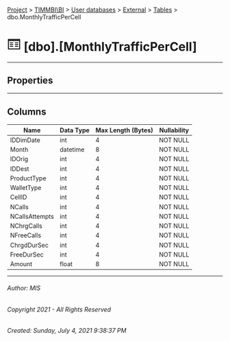 #### 

[Project](../../../../index.md) > [TIMMBI\\BI](../../../index.md) > [User databases](../../index.md) > [External](../index.md) > [Tables](Tables.md) > dbo.MonthlyTrafficPerCell

# ![Tables](../../../../Images/Table32.png) [dbo].[MonthlyTrafficPerCell]

---

## <a name="#properties"></a>Properties



---

## <a name="#columns"></a>Columns

| Name | Data Type | Max Length (Bytes) | Nullability |
|---|---|---|---|
| IDDimDate | int | 4 | NOT NULL |
| Month | datetime | 8 | NOT NULL |
| IDOrig | int | 4 | NOT NULL |
| IDDest | int | 4 | NOT NULL |
| ProductType | int | 4 | NOT NULL |
| WalletType | int | 4 | NOT NULL |
| CellID | int | 4 | NOT NULL |
| NCalls | int | 4 | NOT NULL |
| NCallsAttempts | int | 4 | NOT NULL |
| NChrgCalls | int | 4 | NOT NULL |
| NFreeCalls | int | 4 | NOT NULL |
| ChrgdDurSec | int | 4 | NOT NULL |
| FreeDurSec | int | 4 | NOT NULL |
| Amount | float | 8 | NOT NULL |


---

###### Author:  MIS

###### Copyright 2021 - All Rights Reserved

###### Created: Sunday, July 4, 2021 9:38:37 PM

